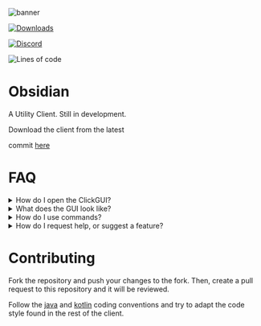 ![banner](https://i.imgur.com/6Nf9rhj.png)

[![Downloads](https://img.shields.io/github/downloads/x1KTO/Obsidian/total?color=blueviolet&style=for-the-badge)](https://github.com/x1KTO/Obsidian/releases)

[![Discord](https://img.shields.io/discord/in-future-if-opened?color=blueviolet&label=Discord&logo=Discord&style=for-the-badge)](https://discord.gg/28JNQsXUzb)

![Lines of code](https://img.shields.io/tokei/lines/github/x1KTO/Obsidian?color=blueviolet&label=lines%20of%20code&style=for-the-badge)

# Obsidian

A Utility Client. Still in development.

Download the client from the latest

commit [here](https://nightly.link/x1KTO/Obsidian/workflows/build/master/Obsidian-Build.zip)

# FAQ

<details>

  <summary> How do I open the ClickGUI? </summary>

> The default ClickGUI bind is `RSHIFT`

</details>

<details>

  <summary> What does the GUI look like? </summary>

  

  ![image](https://i.imgur.com/6Nf9rhj.png)

</details>

<details>

  <summary> How do I use commands? </summary>

> The command prefix is `$`, and you can run `$help` to get a list of all commands

</details>

<details>

  <summary> How do I request help, or suggest a feature? </summary>

> To join the discord server (click on the badge with the online members in the discord)

</details>

# Contributing

Fork the repository and push your changes to the fork. Then, create a pull request to this repository and it will be reviewed.

Follow the [java](https://www.oracle.com/technetwork/java/codeconventions-150003.pdf) and [kotlin](https://kotlinlang.org/docs/coding-conventions.html) coding conventions and try to adapt the code style found in the rest of the client.
